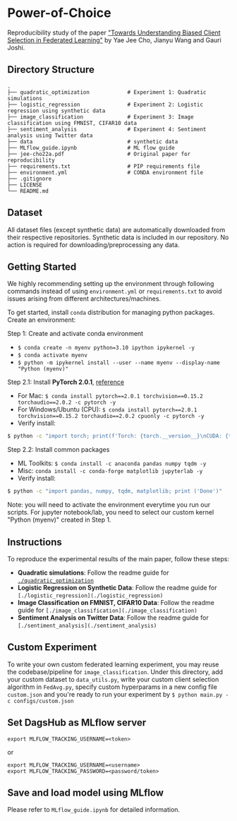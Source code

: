 # Power-of-Choice
Reproducibility study of the paper ["Towards Understanding Biased Client Selection in Federated Learning"](./jee-cho22a.pdf) by Yae Jee Cho, Jianyu Wang and Gauri Joshi.


## Directory Structure
```
.
├── quadratic_optimization            # Experiment 1: Quadratic simulations
├── logistic_regression               # Experiment 2: Logistic regression using synthetic data
├── image_classification              # Experiment 3: Image classification using FMNIST, CIFAR10 data
├── sentiment_analysis                # Experiment 4: Sentiment analysis using Twitter data
├── data                              # synthetic data
├── MLflow_guide.ipynb                # ML flow guide
├── jee-cho22a.pdf                    # Original paper for reproducibility
├── requirements.txt                  # PIP requirements file
├── environment.yml                   # CONDA environment file
├── .gitignore
├── LICENSE
└── README.md
```


## Dataset
All dataset files (except synthetic data) are automatically downloaded from their respective repositories. Synthetic data is included in our repository. No action is required for downloading/preprocessing any data.


## Getting Started
We highly recommending setting up the environment through following commands instead of using `environment.yml` or `requirements.txt` to avoid issues arising from different architectures/machines.  

To get started, install `conda` distribution for managing python packages. Create an environment:

Step 1: Create and activate conda environment
* `$ conda create -n myenv python=3.10 ipython ipykernel -y`
* `$ conda activate myenv`
* `$ python -m ipykernel install --user --name myenv --display-name "Python (myenv)"`

Step 2.1: Install **PyTorch 2.0.1**, [reference](https://pytorch.org/get-started/previous-versions/#v201)
* For Mac: `$ conda install pytorch==2.0.1 torchvision==0.15.2 torchaudio==2.0.2 -c pytorch -y`
* For Windows/Ubuntu (CPU): `$ conda install pytorch==2.0.1 torchvision==0.15.2 torchaudio==2.0.2 cpuonly -c pytorch -y`
* Verify install:  
```bash
$ python -c "import torch; print(f'Torch: {torch.__version__}\nCUDA: {torch.version.cuda}\nCUDA devices: {torch.cuda.device_count()}')"
```

Step 2.2: Install common packages
* ML Toolkits: `$ conda install -c anaconda pandas numpy tqdm -y`
* Misc: `conda install -c conda-forge matplotlib jupyterlab -y`
* Verify install:
```bash
$ python -c "import pandas, numpy, tqdm, matplotlib; print ('Done')"
```

Note: you will need to activate the environment everytime you run our scripts. For jupyter notebook/lab, you need to select our custom kernel "Python (myenv)" created in Step 1.


## Instructions
To reproduce the experimental results of the main paper, follow these steps:

* **Quadratic simulations**: Follow the readme guide for [`./quadratic_optimization`](./quadratic_optimization)
* **Logistic Regression on Synthetic Data**: Follow the readme guide for `[./logistic_regression](./logistic_regression)`
* **Image Classification on FMNIST, CIFAR10 Data**: Follow the readme guide for `[./image_classification](./image_classification)`
* **Sentiment Analysis on Twitter Data**: Follow the readme guide for `[./sentiment_analysis](./sentiment_analysis)`


## Custom Experiment
To write your own custom federated learning experiment, you may reuse the codebase/pipeline for `image_classification`. Under this directory, add your custom dataset to `data_utils.py`, write your custom client selection algorithm in `FedAvg.py`, specify custom hyperparams in a new config file `custom.json` and you're ready to run your experiment by `$ python main.py -c configs/custom.json`


## Set DagsHub as MLflow server
```
export MLFLOW_TRACKING_USERNAME=<token>
```

or 

```
export MLFLOW_TRACKING_USERNAME=<username>
export MLFLOW_TRACKING_PASSWORD=<password/token>
```


## Save and load model using MLflow
Please refer to `MLflow_guide.ipynb` for detailed information.
